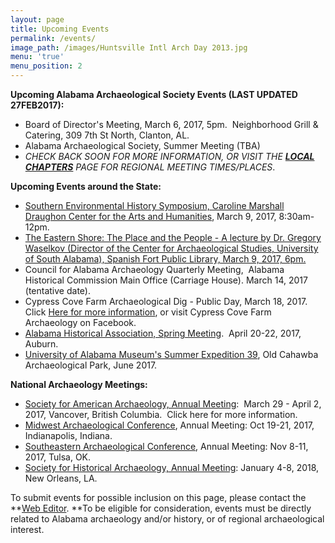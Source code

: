 ```yaml
---
layout: page
title: Upcoming Events
permalink: /events/
image_path: /images/Huntsville Intl Arch Day 2013.jpg
menu: 'true'
menu_position: 2
---
```



**Upcoming Alabama Archaeological Society Events (LAST UPDATED 27FEB2017):**

* Board of Director's Meeting, March 6, 2017, 5pm.&nbsp; Neighborhood Grill & Catering, 309 7th St North, Clanton, AL.
* Alabama Archaeological Society, Summer Meeting (TBA)
* *CHECK BACK SOON FOR MORE INFORMATION, OR VISIT THE [**LOCAL CHAPTERS**](https://alabamaarchaeology.org/local-chapters/) PAGE FOR REGIONAL MEETING TIMES/PLACES*.

**Upcoming Events around the State:**

* [Southern Environmental History Symposium, Caroline Marshall Draughon Center for the Arts and Humanities](cla.auburn.edu), March 9, 2017, 8:30am-12pm.
* [The Eastern Shore: The Place and the People - A lecture by Dr. Gregory Waselkov (Director of the Center for Archaeological Studies, University of South Alabama), Spanish Fort Public Library, March 9, 2017, 6pm.](http://blakeleypark.com/events.asp)
* Council for Alabama Archaeology Quarterly Meeting,&nbsp; Alabama Historical Commission Main Office (Carriage House). March 14, 2017 (tentative date).
* Cypress Cove Farm Archaeological Dig - Public Day, March 18, 2017.&nbsp; Click [Here for more information](http://www.franklincountytimes.com/2017/02/15/archaeological-dig-comes-to-red-bay/), or visit Cypress Cove Farm Archaeology on Facebook.
* [Alabama Historical Association, Spring Meeting](http://www.alabamahistory.net/meetings.html).&nbsp; April 20-22, 2017, Auburn.
* [University of Alabama Museum's Summer Expedition 39](https://almnh.ua.edu/summer-expedition.html), Old Cahawba Archaeological Park, June 2017.

**National Archaeology Meetings:**

* [Society for American Archaeology, Annual Meeting](http://www.saa.org/AbouttheSociety/AnnualMeeting/tabid/138/Default.aspx):&nbsp; March 29 - April 2, 2017, Vancover, British Columbia.&nbsp; Click here for more information.
* [Midwest Archaeological Conference](http://www.midwestarchaeology.org/2017-indianapolis-indiana), Annual Meeting: Oct 19-21, 2017, Indianapolis, Indiana.
* [Southeastern Archaeological Conference](http://www.southeasternarchaeology.org/annual-meeting/details/), Annual Meeting: Nov 8-11, 2017, Tulsa, OK.
* [Society for Historical Archaeology, Annual Meeting](https://sha.org/conferences/): January 4-8, 2018, New Orleans, LA.

To submit events for possible inclusion on this page, please contact the **[Web Editor](javascript:void(location.href='mailto:'+String.fromCharCode(115,105,112,101,115,46,101,114,105,99,64,103,109,97,105,108,46,99,111,109))).&nbsp;**To be eligible for consideration, events must be directly related to Alabama archaeology and/or history, or of regional archaeological interest.